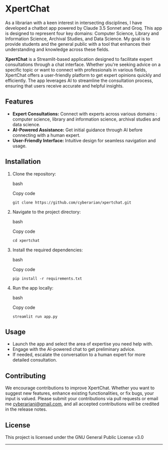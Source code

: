 XpertChat
=========
As a librarian with a keen interest in intersecting disciplines, I have developed a chatbot app powered by Claude 3.5 Sonnet and Groq. This app is designed to represent four key domains: Computer Science, Library and Information Science, Archival Studies, and Data Science. My goal is to provide students and the general public with a tool that enhances their understanding and knowledge across these fields.

**XpertChat** is a Streamlit-based application designed to facilitate expert consultations through a chat interface. Whether you're seeking advice on a specific topic or want to connect with professionals in various fields, XpertChat offers a user-friendly platform to get expert opinions quickly and efficiently. The app leverages AI to streamline the consultation process, ensuring that users receive accurate and helpful insights.

Features
--------

-   **Expert Consultations:** Connect with experts across various domains : computer science, library and information science, archival studies and data science.
-   **AI-Powered Assistance:** Get initial guidance through AI before connecting with a human expert.
-   **User-Friendly Interface:** Intuitive design for seamless navigation and usage.

Installation
------------

1.  Clone the repository:

    bash

    Copy code

    `git clone https://github.com/cyberarian/xpertchat.git`

2.  Navigate to the project directory:

    bash

    Copy code

    `cd xpertchat`

3.  Install the required dependencies:

    bash

    Copy code

    `pip install -r requirements.txt`

4.  Run the app locally:

    bash

    Copy code

    `streamlit run app.py`

Usage
-----

-   Launch the app and select the area of expertise you need help with.
-   Engage with the AI-powered chat to get preliminary advice.
-   If needed, escalate the conversation to a human expert for more detailed consultation.

Contributing
------------

We encourage contributions to improve XpertChat. Whether you want to suggest new features, enhance existing functionalities, or fix bugs, your input is valued. Please submit your contributions via pull requests or email me cyberariani@gmail.com, and all accepted contributions will be credited in the release notes.

License
-------

This project is licensed under the GNU General Public License v3.0
* * * * *
